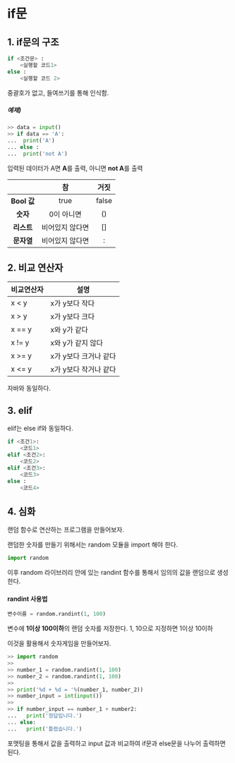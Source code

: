 # if문
## 1. if문의 구조

```python
if <조건문> :
    <실행할 코드1>
else :
    <실행할 코드 2>
```

중괄호가 없고, 들여쓰기를 통해 인식함.



##### 예제)

```python
>> data = input()
>> if data == 'A':
...  print('A')
... else :
...  print('not A')
```

입력된 데이터가 A면 **A**를 출력, 아니면 **not A**를 출력



|             |       참        | 거짓  |
| :---------: | :-------------: | :---: |
| **Bool 값** |      true       | false |
|  **숫자**   |   0이 아니면    |  ()   |
| **리스트**  | 비어있지 않다면 |  []   |
| **문자열**  | 비어있지 않다면 |   :   |



## 2. 비교 연산자

| 비교연산자 | 설명                  |
| ---------- | --------------------- |
| x < y      | x가 y보다 작다        |
| x > y      | x가 y보다 크다        |
| x == y     | x와 y가 같다          |
| x != y     | x와 y가 같지 않다     |
| x >= y     | x가 y보다 크거나 같다 |
| x <= y     | x가 y보다 작거나 같다 |

자바와 동일하다.



## 3. elif

elif는 else if와 동일하다.

```python
if <조건1>:
    <코드1>
elif <조건2>:
    <코드2>
elif <조건3>:
    <코드3>
else :
    <코드4>
```



## 4. 심화

랜덤 함수로 연산하는 프로그램을 만들어보자.

랜덤한 숫자를 만들기 위해서는 random 모듈을 import 해야 한다.

```python
import random
```

이후 random 라이브러리 안에 있는 randint 함수를 통해서 임의의 값을 랜덤으로 생성한다.



#### randint 사용법

```python
변수이름 = random.randint(1, 100)
```

변수에 **1이상 100이하**의 랜덤 숫자를 저장한다. 1, 10으로 지정하면 1이상 10이하

이것을 활용해서 숫자게임을 만들어보자.



```python
>> import random
>>
>> number_1 = random.randint(1, 100)
>> number_2 = random.randint(1, 100)
>>
>> print('%d + %d = '%(number_1, number_2))
>> number_input = int(input())
>>
>> if number_input == number_1 + number2:
...   print('정답입니다.')
... else:
...   print('틀렸습니다.')
```

포맷팅을 통해서 값을 출력하고 input 값과 비교하여 if문과 else문을 나누어 출력하면 된다.

